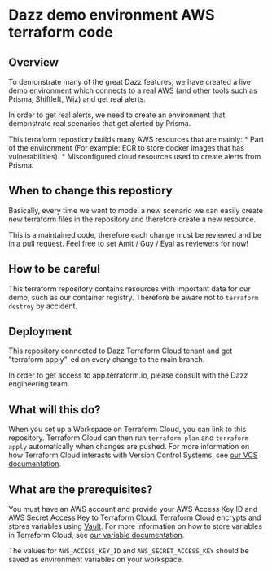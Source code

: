 # Dazz demo environment AWS terraform code

## Overview 

To demonstrate many of the great Dazz features, we have created a live demo environment which connects to a real AWS (and other tools such as Prisma, Shiftleft, Wiz) and get real alerts.

In order to get real alerts, we need to create an environment that demonstrate real scenarios that get alerted by Prisma.

This terraform repostiory builds many AWS resources that are mainly:
    * Part of the environment (For example: ECR to store docker images that has vulnerabilities).
    * Misconfigured cloud resources used to create alerts from Prisma.

## When to change this repostiory

Basically, every time we want to model a new scenario we can easily create new terraform files in the repository and therefore create a new resource.

This is a maintained code, therefore each change must be reviewed and be in a pull request. Feel free to set Amit / Guy / Eyal as reviewers for now!

## How to be careful

This terraform repository contains resources with important data for our demo, such as our container registry. Therefore be aware not to `terraform destroy` by accident.

## Deployment

This repository connected to Dazz Terraform Cloud tenant and get "terraform apply"-ed on every change to the main branch.

In order to get access to app.terraform.io, please consult with the Dazz engineering team.


## What will this do?

When you set up a Workspace on Terraform Cloud, you can link to this repository. Terraform Cloud can then run `terraform plan` and `terraform apply` automatically when changes are pushed. For more information on how Terraform Cloud interacts with Version Control Systems, see [our VCS documentation](https://www.terraform.io/docs/cloud/run/ui.html).

## What are the prerequisites?

You must have an AWS account and provide your AWS Access Key ID and AWS Secret Access Key to Terraform Cloud. Terraform Cloud encrypts and stores variables using [Vault](https://www.vaultproject.io/). For more information on how to store variables in Terraform Cloud, see [our variable documentation](https://www.terraform.io/docs/cloud/workspaces/variables.html).

The values for `AWS_ACCESS_KEY_ID` and `AWS_SECRET_ACCESS_KEY` should be saved as environment variables on your workspace.
